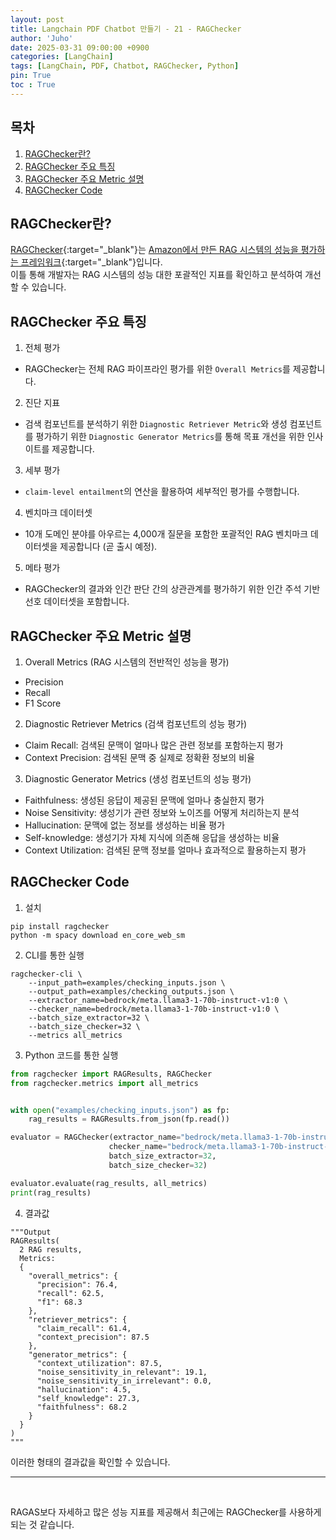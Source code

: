 ```yaml
---
layout: post
title: Langchain PDF Chatbot 만들기 - 21 - RAGChecker
author: 'Juho'
date: 2025-03-31 09:00:00 +0900
categories: [LangChain]
tags: [LangChain, PDF, Chatbot, RAGChecker, Python]
pin: True
toc : True
---
```


<style>
  th{
    font-weight: bold;
    text-align: center;
    background-color: white;
  }
  td{
    background-color: white;
  }

</style>

## 목차
1. [RAGChecker란?](#ragchecker란)
2. [RAGChecker 주요 특징](#ragchecker-주요-특징)
3. [RAGChecker 주요 Metric 설명](#ragchecker-주요-metric-설명)
4. [RAGChecker Code](#ragchecker-code)

## RAGChecker란?
[RAGChecker](https://arxiv.org/abs/2408.08067){:target="_blank"}는 [Amazon에서 만든 RAG 시스템의 성능을 평가하는 프레임워크](https://github.com/amazon-science/RAGChecker){:target="_blank"}입니다.<br/>
이틀 통해 개발자는 RAG 시스템의 성능 대한 포괄적인 지표를 확인하고 분석하여 개선할 수 있습니다.<br/>



## RAGChecker 주요 특징
1) 전체 평가<br/>
- RAGChecker는 전체 RAG 파이프라인 평가를 위한 `Overall Metrics`를 제공합니다.<br/>


2) 진단 지표<br/>
-  검색 컴포넌트를 분석하기 위한 `Diagnostic Retriever Metric`와 생성 컴포넌트를 평가하기 위한 `Diagnostic Generator Metrics`를 통해 목표 개선을 위한 인사이트를 제공합니다.<br/>


3) 세부 평가<br/>
- `claim-level entailment`의 연산을 활용하여 세부적인 평가를 수행합니다.<br/>


4) 벤치마크 데이터셋<br/>
- 10개 도메인 분야를 아우르는 4,000개 질문을 포함한 포괄적인 RAG 벤치마크 데이터셋을 제공합니다 (곧 출시 예정).<br/>


5) 메타 평가<br/>
- RAGChecker의 결과와 인간 판단 간의 상관관계를 평가하기 위한 인간 주석 기반 선호 데이터셋을 포함합니다.<br/>

## RAGChecker 주요 Metric 설명
1) Overall Metrics (RAG 시스템의 전반적인 성능을 평가)<br/>
- Precision<br/>
- Recall<br/>
- F1 Score<br/>

2) Diagnostic Retriever Metrics (검색 컴포넌트의 성능 평가)<br/>
- Claim Recall: 검색된 문맥이 얼마나 많은 관련 정보를 포함하는지 평가<br/>
- Context Precision: 검색된 문맥 중 실제로 정확환 정보의 비율<br/>

3) Diagnostic Generator Metrics (생성 컴포넌트의 성능 평가)<br/>
- Faithfulness: 생성된 응답이 제공된 문맥에 얼마나 충실한지 평가<br/>
- Noise Sensitivity: 생성기가 관련 정보와 노이즈를 어떻게 처리하는지 분석<br/>
- Hallucination: 문맥에 없는 정보를 생성하는 비율 평가<br/>
- Self-knowledge: 생성기가 자체 지식에 의존해 응답을 생성하는 비율<br/>
- Context Utilization: 검색된 문맥 정보를 얼마나 효과적으로 활용하는지 평가<br/>


## RAGChecker Code
1) 설치 <br/>
```
pip install ragchecker
python -m spacy download en_core_web_sm
```

2) CLI를 통한 실행<br/>
```
ragchecker-cli \
    --input_path=examples/checking_inputs.json \
    --output_path=examples/checking_outputs.json \
    --extractor_name=bedrock/meta.llama3-1-70b-instruct-v1:0 \
    --checker_name=bedrock/meta.llama3-1-70b-instruct-v1:0 \
    --batch_size_extractor=32 \
    --batch_size_checker=32 \
    --metrics all_metrics
```

3) Python 코드를 통한 실행<br/>
```python
from ragchecker import RAGResults, RAGChecker
from ragchecker.metrics import all_metrics


with open("examples/checking_inputs.json") as fp:
    rag_results = RAGResults.from_json(fp.read())

evaluator = RAGChecker(extractor_name="bedrock/meta.llama3-1-70b-instruct-v1:0",
                      checker_name="bedrock/meta.llama3-1-70b-instruct-v1:0",
                      batch_size_extractor=32,
                      batch_size_checker=32)

evaluator.evaluate(rag_results, all_metrics)
print(rag_results)
```

4) 결과값
```
"""Output
RAGResults(
  2 RAG results,
  Metrics:
  {
    "overall_metrics": {
      "precision": 76.4,
      "recall": 62.5,
      "f1": 68.3
    },
    "retriever_metrics": {
      "claim_recall": 61.4,
      "context_precision": 87.5
    },
    "generator_metrics": {
      "context_utilization": 87.5,
      "noise_sensitivity_in_relevant": 19.1,
      "noise_sensitivity_in_irrelevant": 0.0,
      "hallucination": 4.5,
      "self_knowledge": 27.3,
      "faithfulness": 68.2
    }
  }
)
"""
```
이러한 형태의 결과값을 확인할 수 있습니다.<br/>

--- 

<br/>

RAGAS보다 자세하고 많은 성능 지표를 제공해서 최근에는 RAGChecker를 사용하게 되는 것 같습니다.<br/>
